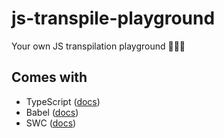 # js-transpile-playground

Your own JS transpilation playground 🤸🏻🛝

## Comes with

- TypeScript ([docs](https://www.typescriptlang.org/docs/handbook/tsconfig-json.html))
- Babel ([docs](https://www.typescriptlang.org/docs/handbook/tsconfig-json.html))
- SWC ([docs](https://swc.rs/docs/getting-started))